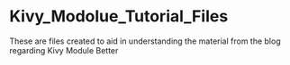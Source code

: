 # Kivy_Modolue_Tutorial_Files
These are files created to aid in understanding the material from the blog regarding Kivy Module Better
